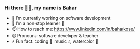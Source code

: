 ### Hi there 👋😊, my name is Bahar

- 🔭 I’m currently working on software development
- 🌱 I’m a non-stop learner 📝
- 📫 How to reach me: https://www.linkedin.com/in/baharkose/
- 😄 Pronouns: software developer & teacher
- ⚡ Fun fact: coding 🎯, music 🎶, watercolor 🎨
